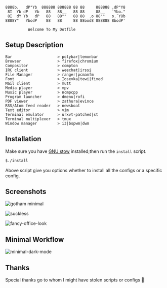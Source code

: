 ```
8888b.   dP"Yb  888888 888888 88 88     888888 .dP"Y8 
 8I  Yb dP   Yb   88   88__   88 88     88__   `Ybo." 
 8I  dY Yb   dP   88   88""   88 88  .o 88""   o.`Y8b 
8888Y"   YbodP    88   88     88 88ood8 888888 8bodP'
             
          Welcome To My Dotfile 
```

Setup Description
-----------------
```
Bar                    > polybar|lemonbar
Browser                > firefox|chromium
Compositor             > compton
IRC client             > weechat|irssi
File Manager           > ranger|pcmanfm
Font                   > Iosevka|tewi|fixed
Mail client            > mutt
Media player           > mpv
Music player           > ncmpcpp
Program launcher       > dmenu|rofi
PDF viewer             > zathura|evince
RSS/Atom feed reader   > newsboat
Text editor            > vim
Terminal emulator      > urxvt-patched|st
Terminal multiplexer   > tmux
Window manager         > i3|bspwm|dwm
```

Installation
------------

Make sure you have [GNU stow] installed;then run the `install` script.

```bash
$./install
```

Above script give you options whether to install all the configs or a
specific config.

Screenshots 
-----------

![gotham minimal](https://i.redd.it/twncpk3y0ll11.png)


![suckless](https://imgur.com/CkuXWXC.png)


![fancy-office-look](https://i.redditmedia.com/paV09KPE8KxsJwdJrdWnEMzvt3Lm9VpKef74E-eGVKM.png?s=b4bf2e466b3eb606492280523b898af9)


Minimal Workflow 
----------------

![minimal-dark-mode](https://github.com/mohabaks/dotfiles/blob/master/demo.gif)

Thanks
------

Special thanks go to whom I might have stolen scripts or configs :punch:

[GNU stow]: https://www.gnu.org/s/stow/manual/stow.html
